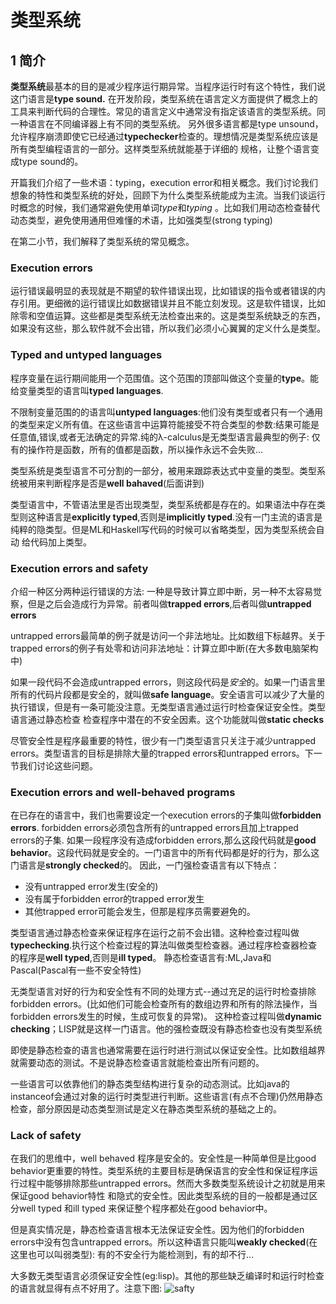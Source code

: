 # 类型系统

## 1 简介

**类型系统**最基本的目的是减少程序运行期异常。当程序运行时有这个特性，我们说这门语言是**type sound.**
在开发阶段，类型系统在语言定义方面提供了概念上的工具来判断代码的合理性。常见的语言定义中通常没有指定该语言的类型系统。同一种语言在不同编译器上有不同的类型系统。
另外很多语言都是type unsound，允许程序崩溃即使它已经通过**typechecker**检查的。理想情况是类型系统应该是所有类型编程语言的一部分。这样类型系统就能基于详细的
规格，让整个语言变成type sound的。

开篇我们介绍了一些术语：typing，execution error和相关概念。我们讨论我们想象的特性和类型系统的好处，回顾下为什么类型系统能成为主流。当我们谈运行时概念的时候，我们通常避免使用单词*type*和*typing*
。比如我们用动态检查替代动态类型，避免使用通用但难懂的术语，比如强类型(strong typing)

在第二小节，我们解释了类型系统的常见概念。

### Execution errors

运行错误最明显的表现就是不期望的软件错误出现，比如错误的指令或者错误的内存引用。更细微的运行错误比如数据错误并且不能立刻发现。这是软件错误，比如除零和空值运算。这些都是类型系统无法检查出来的。这是类型系统缺乏的东西，
如果没有这些，那么软件就不会出错，所以我们必须小心翼翼的定义什么是类型。

### Typed and untyped languages

程序变量在运行期间能用一个范围值。这个范围的顶部叫做这个变量的**type**。能给变量类型的语言叫**typed languages**.

不限制变量范围的的语言叫**untyped languages**:他们没有类型或者只有一个通用的类型来定义所有值。在这些语言中运算符能接受不符合类型的参数:结果可能是任意值,错误,或者无法确定的异常.纯的λ-calculus是无类型语言最典型的例子:
仅有的操作符是函数，所有的值都是函数，所以操作永远不会失败...

类型系统是类型语言不可分割的一部分，被用来跟踪表达式中变量的类型。类型系统被用来判断程序是否是**well bahaved**(后面讲到)

类型语言中，不管语法里是否出现类型，类型系统都是存在的。如果语法中存在类型则这种语言是**explicitly typed**,否则是**implicitly typed**.没有一门主流的语言是纯粹的隐类型。但是ML和Haskell写代码的时候可以省略类型，因为类型系统会自动
给代码加上类型。

### Execution errors and safety

介绍一种区分两种运行错误的方法: 一种是导致计算立即中断，另一种不太容易觉察，但是之后会造成行为异常。前者叫做**trapped errors**,后者叫做**untrapped errors**

untrapped errors最简单的例子就是访问一个非法地址。比如数组下标越界。关于trapped errors的例子有处零和访问非法地址：计算立即中断(在大多数电脑架构中)

如果一段代码不会造成untrapped errors，则这段代码是*安全*的。如果一门语言里所有的代码片段都是安全的，就叫做**safe language**。安全语言可以减少了大量的执行错误，但是有一条可能没注意。无类型语言通过运行时检查保证安全性。类型语言通过静态检查
检查程序中潜在的不安全因素。这个功能就叫做**static checks**

尽管安全性是程序最重要的特性，很少有一门类型语言只关注于减少untrapped errors。类型语言的目标是排除大量的trapped errors和untrapped errors。下一节我们讨论这些问题。

### Execution errors and well-behaved programs

在已存在的语言中，我们也需要设定一个execution errors的子集叫做**forbidden errors**. forbidden errors必须包含所有的untrapped errors且加上trapped errors的子集.
如果一段程序没有造成forbidden errors,那么这段代码就是**good behavior**。这段代码就是安全的。一门语言中的所有代码都是好的行为，那么这门语言是**strongly checked**的。
因此，一门强检查语言有以下特点：

+ 没有untrapped error发生(安全的)
+ 没有属于forbidden error的trapped error发生
+ 其他trapped error可能会发生，但那是程序员需要避免的。

类型语言通过静态检查来保证程序在运行之前不会出错。这种检查过程叫做**typechecking**.执行这个检查过程的算法叫做类型检查器。通过程序检查器检查的程序是**well typed**,否则是**ill typed**。
静态检查语言有:ML,Java和Pascal(Pascal有一些不安全特性)

无类型语言对好的行为和安全性有不同的处理方式--通过充足的运行时检查排除forbidden errors。(比如他们可能会检查所有的数组边界和所有的除法操作，当forbidden errors发生的时候，生成可恢复的异常)。
这种检查过程叫做**dynamic checking**；LISP就是这样一门语言。他的强检查既没有静态检查也没有类型系统

即使是静态检查的语言也通常需要在运行时进行测试以保证安全性。比如数组越界就需要动态的测试。不是说静态检查语言就能检查出所有问题的。

一些语言可以依靠他们的静态类型结构进行复杂的动态测试。比如java的instanceof会通过对象的运行时类型进行判断。这些语言(有点不合理)仍然用静态检查，部分原因是动态类型测试是定义在静态类型系统的基础之上的。

### Lack of safety

在我们的思维中，well behaved 程序是安全的。安全性是一种简单但是比good behavior更重要的特性。类型系统的主要目标是确保语言的安全性和保证程序运行过程中能够排除那些untrapped errors。然而大多数类型系统设计之初就是用来保证good behavior特性
和隐式的安全性。因此类型系统的目的一般都是通过区分well typed 和ill typed 来保证整个程序都处在good behavior中。

但是真实情况是，静态检查语言根本无法保证安全性。因为他们的forbidden errors中没有包含untrapped errors。所以这种语言只能叫**weakly checked**(在这里也可以叫弱类型): 有的不安全行为能检测到，有的却不行...

大多数无类型语言必须保证安全性(eg:lisp)。其他的那些缺乏编译时和运行时检查的语言就显得有点不好用了。注意下图:
![safty](https://raw.githubusercontent.com/useroriented/useroriented.github.io/master/images/2015-6-30/1.png)
